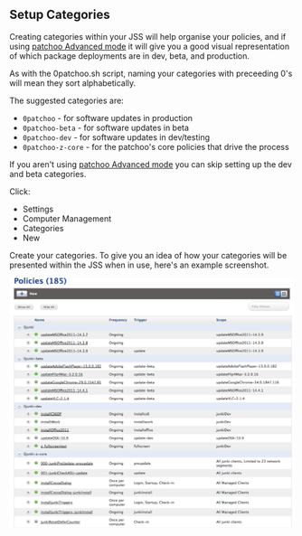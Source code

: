 Setup Categories
----------------

Creating categories within your JSS will help organise your policies, and if using [patchoo Advanced mode](advanced_patchoo_overview.md) it will give you a good visual representation of which package deployments are in dev, beta, and production.

As with the 0patchoo.sh script, naming your categories with preceeding 0's will mean they sort alphabetically.

The suggested categories are:

* `0patchoo` - for software updates in production
* `0patchoo-beta` - for software updates in beta
* `0patchoo-dev` - for software updates in dev/testing
* `0patchoo-z-core` - for the patchoo's core policies that drive the process

If you aren't using [patchoo Advanced mode](advanced_patchoo_overview.md) you can skip setting up the dev and beta categories.

Click:

* Settings
* Computer Management
* Categories
* New 

Create your categories. To give you an idea of how your categories will be presented within the JSS when in use, here's an example screenshot.

![Policies](images/policies.png)

